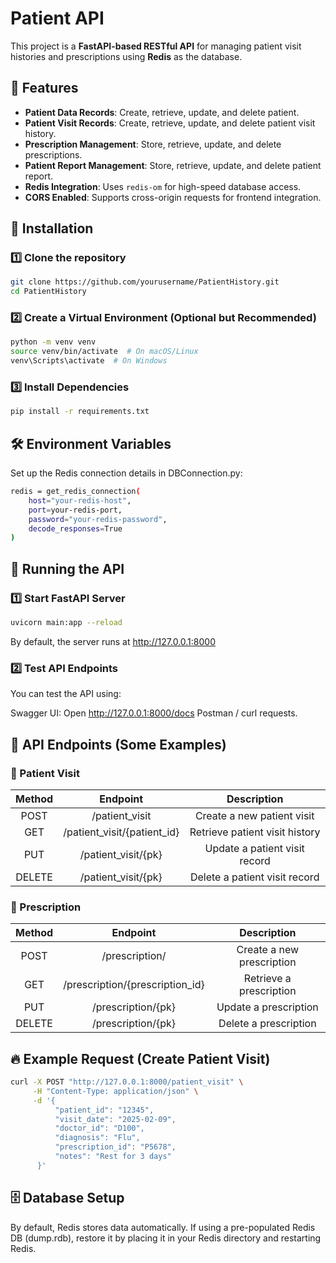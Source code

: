 # Patient API

This project is a **FastAPI-based RESTful API** for managing patient visit histories and prescriptions using **Redis** as the database.

## 🚀 Features
- **Patient Data Records**: Create, retrieve, update, and delete patient.
- **Patient Visit Records**: Create, retrieve, update, and delete patient visit history.
- **Prescription Management**: Store, retrieve, update, and delete prescriptions.
- **Patient Report Management**: Store, retrieve, update, and delete patient report.
- **Redis Integration**: Uses `redis-om` for high-speed database access.
- **CORS Enabled**: Supports cross-origin requests for frontend integration.

## 📌 Installation
### 1️⃣ Clone the repository
```sh
git clone https://github.com/yourusername/PatientHistory.git
cd PatientHistory
```

### 2️⃣ Create a Virtual Environment (Optional but Recommended)
```sh
python -m venv venv
source venv/bin/activate  # On macOS/Linux
venv\Scripts\activate  # On Windows
```

### 3️⃣ Install Dependencies
```sh
pip install -r requirements.txt
```

## 🛠️ Environment Variables
Set up the Redis connection details in DBConnection.py:

```sh
redis = get_redis_connection(
    host="your-redis-host",
    port=your-redis-port,
    password="your-redis-password",
    decode_responses=True
)
```
## 🚦 Running the API
### 1️⃣ Start FastAPI Server
```sh
uvicorn main:app --reload
````
By default, the server runs at http://127.0.0.1:8000

### 2️⃣ Test API Endpoints
You can test the API using:

Swagger UI: Open http://127.0.0.1:8000/docs
Postman / curl requests.

## 🏥 API Endpoints (Some Examples)
### 📌 Patient Visit

|  Method       | Endpoint | Description |
|:-------------------: |:------------:|:--------------------:|
|POST       |     /patient_visit         |        Create a new patient visit              |
|GET       |        /patient_visit/{patient_id}      |          Retrieve patient visit history            |
|PUT       |        /patient_visit/{pk}      |            Update a patient visit record          |
|DELETE       |      /patient_visit/{pk}        |          Delete a patient visit record            |

### 📌 Prescription

|  Method       | Endpoint | Description |
|:-------------------: |:------------:|:--------------------:|
|POST       |     /prescription/         |        Create a new prescription              |
|GET       |        /prescription/{prescription_id}      |          Retrieve a prescription            |
|PUT       |        /prescription/{pk}      |            Update a prescription          |
|DELETE       |      /prescription/{pk}        |         Delete a prescription            |

## 🔥 Example Request (Create Patient Visit)

```sh
curl -X POST "http://127.0.0.1:8000/patient_visit" \
     -H "Content-Type: application/json" \
     -d '{
          "patient_id": "12345",
          "visit_date": "2025-02-09",
          "doctor_id": "D100",
          "diagnosis": "Flu",
          "prescription_id": "P5678",
          "notes": "Rest for 3 days"
      }'
````

## 🗄️ Database Setup

By default, Redis stores data automatically. If using a pre-populated Redis DB (dump.rdb), restore it by placing it in your Redis directory and restarting Redis.






